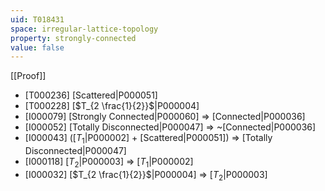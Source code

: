 ```yaml
---
uid: T018431
space: irregular-lattice-topology
property: strongly-connected
value: false
---
```

[[Proof]]

* [T000236] [Scattered|P000051]
* [T000228] [$T_{2 \frac{1}{2}}$|P000004]
* [I000079] [Strongly Connected|P000060] => [Connected|P000036]
* [I000052] [Totally Disconnected|P000047] => ~[Connected|P000036]
* [I000043] ([$T_1$|P000002] + [Scattered|P000051]) => [Totally Disconnected|P000047]
* [I000118] [$T_2$|P000003] => [$T_1$|P000002]
* [I000032] [$T_{2 \frac{1}{2}}$|P000004] => [$T_2$|P000003]

